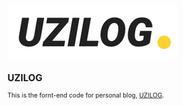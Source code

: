 ![](https://github.com/Uzihoon/uzilog/blob/develop/logo.png)

## UZILOG

This is the fornt-end code for personal blog, [UZILOG](https://uzihoon.com).

